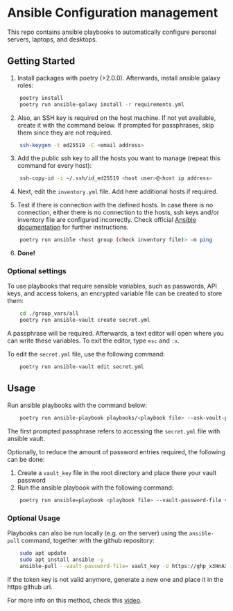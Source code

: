# Ansible Configuration management

This repo contains ansible playbooks to automatically configure personal servers, laptops, and desktops.

## Getting Started

1. Install packages with poetry (>2.0.0). Afterwards, install ansible galaxy roles:

```bash
    poetry install
    poetry run ansible-galaxy install -r requirements.yml
```

2. Also, an SSH key is required on the host machine. If not yet available, create it with the command below. If prompted for passphrases, skip them since they are not required.

```bash
    ssh-keygen -t ed25519 -C <email address>
```

3. Add the public ssh key to all the hosts you want to manage (repeat this command for every host):

```bash
    ssh-copy-id -i ~/.ssh/id_ed25519 <host user>@<host ip address>
```

4. Next, edit the `inventory.yml` file. Add here additional hosts if required.

5. Test if there is connection with the defined hosts. In case there is no connection, either there is no connection to the hosts, ssh keys and/or inventory file are configured incorrectly. Check official [Ansible documentation](https://docs.ansible.com/ansible/latest/getting_started/index.html) for further instructions. 

```bash
    poetry run ansible <host group (check inventory file)> -m ping
```
6. **Done!**

### Optional settings

To use playbooks that require sensible variables, such as passwords, API keys, and access tokens, an encrypted variable file can be created to store them:

```bash
    cd ./group_vars/all
    poetry run ansible-vault create secret.yml
```
A passphrase will be required. Afterwards, a text editor will open where you can write these variables. To exit the editor, type `esc` and `:x`.

To edit the `secret.yml` file, use the following command:

```bash
    poetry run ansible-vault edit secret.yml
```

## Usage

Run ansible playbooks with the command below:

```bash
    poetry run ansible-playbook playbooks/<playbook file> --ask-vault-pass
```
The first prompted passphrase refers to accessing the `secret.yml` file with ansible vault.

Optionally, to reduce the amount of password entries required, the following can be done:
1. Create a `vault_key` file in the root directory and place there your vault password
2. Run the ansible playbook with the following command:

```bash
    poetry run ansible=playbook <playbook file> --vault-password-file vault_key
```

### Optional Usage

Playbooks can also be run locally (e.g. on the server) using the `ansible-pull` command, together with the github repository:

```bash
    sudo apt update
    sudo apt install ansible -y
    ansible-pull --vault-password-file= vault_key -U https://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@github.com/DiegoHeer/config_management.git
```
If the token key is not valid anymore, generate a new one and place it in the https github url.

For more info on this method, check this [video](https://www.youtube.com/watch?v=sn1HQq_GFNE&t=1715s).